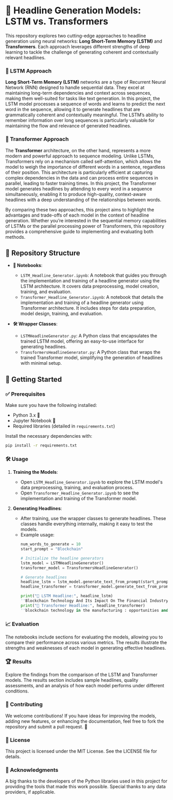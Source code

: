 # 📰 Headline Generation Models: LSTM vs. Transformers

This repository explores two cutting-edge approaches to headline generation using neural networks: **Long Short-Term Memory (LSTM)** and **Transformers**. Each approach leverages different strengths of deep learning to tackle the challenge of generating coherent and contextually relevant headlines.

### 🔄 LSTM Approach

**Long Short-Term Memory (LSTM)** networks are a type of Recurrent Neural Network (RNN) designed to handle sequential data. They excel at maintaining long-term dependencies and context across sequences, making them well-suited for tasks like text generation. In this project, the LSTM model processes a sequence of words and learns to predict the next word in the sequence, allowing it to generate headlines that are grammatically coherent and contextually meaningful. The LSTM’s ability to remember information over long sequences is particularly valuable for maintaining the flow and relevance of generated headlines.

### 🔀 Transformer Approach

The **Transformer** architecture, on the other hand, represents a more modern and powerful approach to sequence modeling. Unlike LSTMs, Transformers rely on a mechanism called self-attention, which allows the model to weigh the importance of different words in a sentence, regardless of their position. This architecture is particularly efficient at capturing complex dependencies in the data and can process entire sequences in parallel, leading to faster training times. In this project, the Transformer model generates headlines by attending to every word in a sequence simultaneously, enabling it to produce high-quality, context-aware headlines with a deep understanding of the relationships between words.

By comparing these two approaches, this project aims to highlight the advantages and trade-offs of each model in the context of headline generation. Whether you’re interested in the sequential memory capabilities of LSTMs or the parallel processing power of Transformers, this repository provides a comprehensive guide to implementing and evaluating both methods.

## 📂 Repository Structure

- **📓 Notebooks**:
  - `LSTM_Headline_Generator.ipynb`: A notebook that guides you through the implementation and training of a headline generator using the LSTM architecture. It covers data preprocessing, model creation, training, and evaluation.
  - `Transformer_Headline_Generator.ipynb`: A notebook that details the implementation and training of a headline generator using Transformer architecture. It includes steps for data preparation, model design, training, and evaluation.

- **🛠 Wrapper Classes**:
  - `LSTMHeadlineGenerator.py`: A Python class that encapsulates the trained LSTM model, offering an easy-to-use interface for generating headlines.
  - `TransformersHeadlineGenerator.py`: A Python class that wraps the trained Transformer model, simplifying the generation of headlines with minimal setup.

## 🚀 Getting Started

### ✅ Prerequisites

Make sure you have the following installed:

- Python 3.x 🐍
- Jupyter Notebook 📓
- Required libraries (detailed in `requirements.txt`)

Install the necessary dependencies with:

```bash
pip install -r requirements.txt
```

### 🛠 Usage

1. **Training the Models**:
   - Open `LSTM_Headline_Generator.ipynb` to explore the LSTM model's data preprocessing, training, and evaluation process.
   - Open `Transformer_Headline_Generator.ipynb` to see the implementation and training of the Transformer model.

2. **Generating Headlines**:
   - After training, use the wrapper classes to generate headlines. These classes handle everything internally, making it easy to test the models.
   - Example usage:
     ```python
     num_words_to_generate = 10
     start_prompt = "Blockchain"
     
     # Initialize the headline generators
     lstm_model = LSTMHeadlineGenerator()
     transformer_model = TransformersHeadlineGenerator()

     # Generate headlines
     headline_lstm = lstm_model.generate_text_from_prompt(start_prompt, num_words_to_generate)
     headline_transformer = transformer_model.generate_text_from_prompt(start_prompt, num_words_to_generate)

     print("📰 LSTM Headline:", headline_lstm)
     ''Blockchain Technology And Its Impact On The Financial Industry And Opportunities''
     print("📰 Transformer Headline:", headline_transformer)
     ''blockchain technology in the manufacturing : opportunities and conservation''
     ```

### 📈 Evaluation
The notebooks include sections for evaluating the models, allowing you to compare their performance across various metrics. The results illustrate the strengths and weaknesses of each model in generating effective headlines.

### 🏆 Results
Explore the findings from the comparison of the LSTM and Transformer models. The results section includes sample headlines, quality assessments, and an analysis of how each model performs under different conditions.

### 🤝 Contributing
We welcome contributions! If you have ideas for improving the models, adding new features, or enhancing the documentation, feel free to fork the repository and submit a pull request. 🙌

### 📜 License
This project is licensed under the MIT License. See the LICENSE file for details.

### 🙏 Acknowledgments
A big thanks to the developers of the Python libraries used in this project for providing the tools that made this work possible.
Special thanks to any data providers, if applicable.

